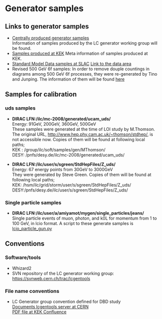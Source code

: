 # Generator samples

## Links to generator samples
* [Centrally produced generator samples](http://ilcsoft.desy.de/dbd/generated/)  
  Information of samples produced by the LC generator working group will be found. 
* [Samples produced at KEK](http://www-jlc.kek.jp/~miyamoto/CDS/mc-dbd.log/generated/) 
  Meta information of samples produced at KEK. 
* [Standard Model Data samples at SLAC](https://confluence.slac.stanford.edu/display/ilc/Standard+Model+Data+Samples) 
  [Link to the data area](http://www.slac.stanford.edu/~timb/)
* Revised 500 GeV 6f samples: In order to remove douple countings in diagrams among 500 GeV 6f processes, they were re-generated by Tino and Junping. The information of them will be found [here](http://www-jlc.kek.jp/~tianjp/6f_whizard/README.txt)

## Samples for calibration
### uds samples  
- **DIRAC LFN:/ilc/mc-2008/generated/ucam_uds/**  
  Energy: 91GeV, 200GeV, 360GeV, 500GeV  
  These samples were generated at the time of LOI study by M.Thomson. The original URL,  http://www.hep.phy.cam.ac.uk/~thomson/stdhep/, is not accessible now.
  Copies of them will be found at following local paths;  
  KEK : /group/ilc/soft/samples/gen/MThomson/   
  DESY: /pnfs/desy.de/ilc/mc-2008/generated/ucam_uds/  
     
- **DIRAC LFN:/ilc/user/s/sgreen/StdHepFiles/Z_uds/**  
  Energy: 67 energy points from 30GeV to 3000GeV  
  They were generated by Steve Green.  Copies of them will be found at following local paths;  
  KEK: /hsm/ilc/grid/storm/user/s/sgreen/StdHepFiles/Z_uds/  
  DESY:/pnfs/desy.de/ilc/user/s/sgreen/StdHepFiles/Z_uds/  
    
### Single particle samples
- **DIRAC LFN:/ilc/user/a/amiyamot/mygen/single_particles/jeans/**  
  Single particle events of muon, photon, and k0L for momentum from 1 to 100 GeV,
in lcio format.  A script to these generate samples is [lcio_particle_gun.py](gen/lcio_particle_gun.py)
  

## Conventions

### Software/tools
- Whizard2 
- SVN repository of the LC generator working group: https://svnweb.cern.ch/trac/lcgentools

### File name conventions

- LC Generator group convention defined for DBD study  
    [Documents lcgentools server at CERN](https://svnweb.cern.ch/trac/lcgentools/browser/tags/v2r2/ILC/documents/generator-conventions.docx)  
    [PDF file at KEK Confluence](https://wiki.kek.jp/display/~miyamoto/ILC+Software+Common+Task?preview=%2F6496081%2F12058650%2Fgenerator-conventions.pdf)  
   

